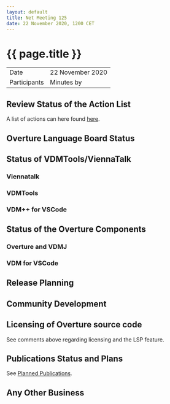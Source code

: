 ```yaml
---
layout: default
title: Net Meeting 125
date: 22 November 2020, 1200 CET
---
```


<script src="https://code.jquery.com/jquery-1.11.1.min.js">
</script>
<script src="/javascripts/edit.js"></script>
<script>setEditButonNm();</script>

# {{ page.title }}

|||
|---|---|
| Date | 22 November 2020 |
| Participants   |   Minutes by    |

## Review Status of the Action List

A list of actions can here found [here](https://github.com/overturetool/overturetool.github.io/issues?q=is%3Aissue+is%3Aopen+label%3A%22action+net-meeting%22).



## Overture Language Board Status


## Status of VDMTools/ViennaTalk

### Viennatalk


### VDMTools


### VDM++ for VSCode


##  Status of the Overture Components

### Overture and VDMJ


### VDM for VSCode


##  Release Planning


##  Community Development

##  Licensing of Overture source code

See comments above regarding licensing and the LSP feature.

##  Publications Status and Plans

See [Planned Publications](https://www.overturetool.org/publications/PlannedPublications.html).


##  Any Other Business


<div id="edit_page_div"></div>

